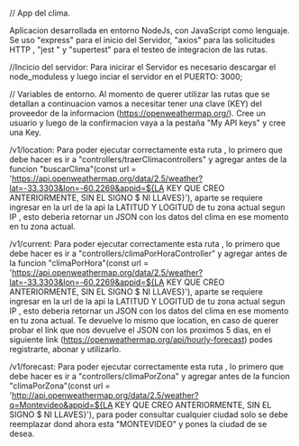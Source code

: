 //                               App del clima.

Aplicacion desarrollada en entorno NodeJs, con JavaScript como lenguaje. Se uso "express" para el inicio del Servidor, "axios" para las solicitudes HTTP , "jest " y "supertest" para el testeo de integracion de las rutas.  

//Incicio del servidor: Para inicirar el Servidor es necesario descargar el node_moduless y luego inciar el servidor en el PUERTO: 3000; 

// Variables de entorno.
Al momento de querer utilizar las rutas que se detallan a continuacion vamos a necesitar tener una clave (KEY) del proveedor de la informacion (https://openweathermap.org/). Cree un usuario y luego de la confirmacion vaya a la pestaña "My API keys" y cree una Key. 

/v1/location: Para poder ejecutar correctamente esta ruta , lo primero que debe hacer es ir a "controllers/traerClimacontrollers" y agregar antes de la funcion "buscarClima"(const url = 'https://api.openweathermap.org/data/2.5/weather?lat=-33.3303&lon=-60.2269&appid=${LA KEY QUE CREO ANTERIORMENTE, SIN EL SIGNO $ NI LLAVES}'), aparte se requiere ingresar en la url de la api la LATITUD Y LOGITUD de tu zona actual segun IP , esto deberia retornar un JSON con los datos del clima en ese momento en tu zona actual. 

/v1/current: Para poder ejecutar correctamente esta ruta , lo primero que debe hacer es ir a "controllers/climaPorHoraController" y agregar antes de la funcion "climaPorHora"(const url = 'https://api.openweathermap.org/data/2.5/weather?lat=-33.3303&lon=-60.2269&appid=${LA KEY QUE CREO ANTERIORMENTE, SIN EL SIGNO $ NI LLAVES}'), aparte se requiere ingresar en la url de la api la LATITUD Y LOGITUD de tu zona actual segun IP , esto deberia retornar un JSON con los datos del clima en ese momento en tu zona actual. Te devuelve lo mismo que location, en caso de querer probar el link que nos devuelve el JSON con los proximos 5 dias, en el siguiente link (https://openweathermap.org/api/hourly-forecast) podes registrarte, abonar y utilizarlo. 

/v1/forecast: Para poder ejecutar correctamente esta ruta , lo primero que debe hacer es ir a "controllers/climaPorZona" y agregar antes de la funcion "climaPorZona"(const url = 'http://api.openweathermap.org/data/2.5/weather?q=Montevideo&appid=${LA KEY QUE CREO ANTERIORMENTE, SIN EL SIGNO $ NI LLAVES}'), para poder consultar cualquier ciudad solo se debe reemplazar dond ahora esta "MONTEVIDEO" y pones la ciudad de se desea. 